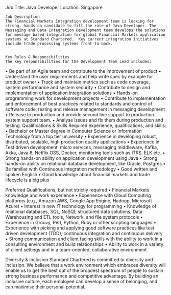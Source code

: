 Job Title:             Java Developer
Location:             Singapore
			
		
	Job Description 
	The Financial Markets Integration development team is looking for strong, hands-on candidate to fill the role of Java Developer. The Messaging and Data Integration Development team develops the solutions for message based integration for global Financial Markets application systems at Standard Chartered.  Key current integration initiatives include trade processing systems front-to-back.


	Key Roles & Responsibilities 
	The key responsibilities for the Development Team Lead includes:
•	Be part of an Agile team and contribute to the improvement of product
•	Understand the user requirements and help write spec by example for product owner
•	Track and maintain metrics such as code coverage, system performance and system security
•	Contribute to design and implementation of application integration solutions
•	Hands-on programming work for development projects
•	Contribute to implementation and enforcement of best practices related to standards and control of software code, testing and release management in messaging development
•	Release to production and provide second line support to production system support team.
•	Analyse issues and fix them during production and testing.
	Qualifications & Skills 
	Required experience, qualifications, and skills:
•	Bachelor or Master degree in Computer Science or Information Technology from a top tier university
•	Experience in developing robust, distributed, scalable, high production quality applications
•	Experience in Test driven development, micro services, messaging middleware, Kafka, Akka, Java 8, Netflix OSS, Docker, monitoring tools such as ITRS, ELK etc.
•	Strong hands-on ability on application development using Java
•	Strong hands-on ability on relational database development, like Oracle, Postgres
•	Be familiar with Continuous Integration methodology 
•	Good written and spoken English
•	Good knowledge about financial markets and trade lifecycle is a big plus

Preferred Qualifications, but not strictly required
•	Financial Markets knowledge and work experience
•	Experience with Cloud Computing platforms (e.g., Amazon AWS, Google App Engine, Hadoop, Microsoft Azure)
•	Interest in new IT technology for programming
•	Knowledge of relational databases, SQL, NoSQL structured data solutions, Data Warehousing and ETL tools, Network, and file system protocols
•	Experience in Groovy, Perl, Python, Ruby or other scripting languages
•	Experience with picking and applying good software practices like test driven development (TDD), continuous integration and continuous delivery
•	Strong communication and client facing skills with the ability to work in a consulting environment and build relationships
•	Ability to work in a variety of client settings and in a team-oriented, collaborative environment

Diversity & Inclusion
Standard Chartered is committed to diversity and inclusion. We believe that a work environment which embraces diversity will enable us to get the best out of the broadest spectrum of people to sustain strong business performance and competitive advantage. By building an inclusive culture, each employee can develop a sense of belonging, and can maximise their personal potential.
	
	

